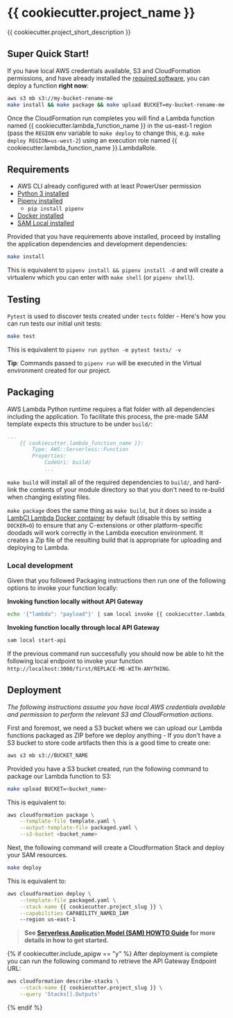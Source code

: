 # {{ cookiecutter.project_name }}

{{ cookiecutter.project_short_description }}

## Super Quick Start!
If you have local AWS credentials available, S3 and CloudFormation permissions, and have already installed the [required software](#requirements), you can deploy a function **right now**:

```bash
aws s3 mb s3://my-bucket-rename-me
make install && make package && make upload BUCKET=my-bucket-rename-me && make deploy
```

Once the CloudFormation run completes you will find a Lambda function named {{ cookiecutter.lambda_function_name }} in the us-east-1 region (pass the `REGION` env variable to `make deploy` to change this, e.g. `make deploy REGION=us-west-2`) using an execution role named {{ cookiecutter.lambda_function_name }}.LambdaRole.

## Requirements

* AWS CLI already configured with at least PowerUser permission
* [Python 3 installed](https://www.python.org/downloads/)
* [Pipenv installed](https://github.com/pypa/pipenv)
    - `pip install pipenv`
* [Docker installed](https://www.docker.com/community-edition)
* [SAM Local installed](https://github.com/awslabs/aws-sam-local) 

Provided that you have requirements above installed, proceed by installing the application dependencies and development dependencies:

```bash
make install
```

This is equivalent to `pipenv install && pipenv install -d` and will create a virtualenv which you can enter with `make shell` (or `pipenv shell`).

## Testing

`Pytest` is used to discover tests created under `tests` folder - Here's how you can run tests our initial unit tests:

```bash
make test
```

This is equivalent to `pipenv run python -m pytest tests/ -v`

**Tip**: Commands passed to `pipenv run` will be executed in the Virtual environment created for our project.

## Packaging

AWS Lambda Python runtime requires a flat folder with all dependencies including the application. To facilitate this process, the pre-made SAM template expects this structure to be under `build/`:

```yaml
...
    {{ cookiecutter.lambda_function_name }}:
        Type: AWS::Serverless::Function
        Properties:
            CodeUri: build/
            ...
```

`make build` will install all of the required dependencies to `build/`, and hard-link the contents of your module directory so that you don't need to re-build when changing existing files.

`make package` does the same thing as `make build`, but it does so inside a [LambCI Lambda Docker container](https://hub.docker.com/r/lambci/lambda/) by default (disable this by setting `DOCKER=0`) to ensure that any C-extensions or other platform-specific doodads will work correctly in the Lambda execution environment. It creates a Zip file of the resulting build that is appropriate for uploading and deploying to Lambda.

### Local development

Given that you followed Packaging instructions then run one of the following options to invoke your function locally:

**Invoking function locally without API Gateway**

```bash
echo '{"lambda": "payload"}' | sam local invoke {{ cookiecutter.lambda_function_name }}
```

**Invoking function locally through local API Gateway**

```bash
sam local start-api
```

If the previous command run successfully you should now be able to hit the following local endpoint to invoke your function `http://localhost:3000/first/REPLACE-ME-WITH-ANYTHING`.

## Deployment

*The following instructions assume you have local AWS credentials available and permission to perform the relevant S3 and CloudFormation actions.*

First and foremost, we need a S3 bucket where we can upload our Lambda functions packaged as ZIP before we deploy anything - If you don't have a S3 bucket to store code artifacts then this is a good time to create one:

```bash
aws s3 mb s3://BUCKET_NAME
```

Provided you have a S3 bucket created, run the following command to package our Lambda function to S3:
```bash
make upload BUCKET=<bucket_name>
```

This is equivalent to:
```bash
aws cloudformation package \
    --template-file template.yaml \
    --output-template-file packaged.yaml \
    --s3-bucket <bucket_name>
```

Next, the following command will create a Cloudformation Stack and deploy your SAM resources.

```bash
make deploy
```

This is equivalent to:
```bash
aws cloudformation deploy \
    --template-file packaged.yaml \
    --stack-name {{ cookiecutter.project_slug }} \
    --capabilities CAPABILITY_NAMED_IAM
    --region us-east-1
```

> **See [Serverless Application Model (SAM) HOWTO Guide](https://github.com/awslabs/serverless-application-model/blob/master/HOWTO.md) for more details in how to get started.**

{% if cookiecutter.include_apigw == "y" %}
After deployment is complete you can run the following command to retrieve the API Gateway Endpoint URL:

```bash
aws cloudformation describe-stacks \
    --stack-name {{ cookiecutter.project_slug }} \
    --query 'Stacks[].Outputs'
``` 
{% endif %}

